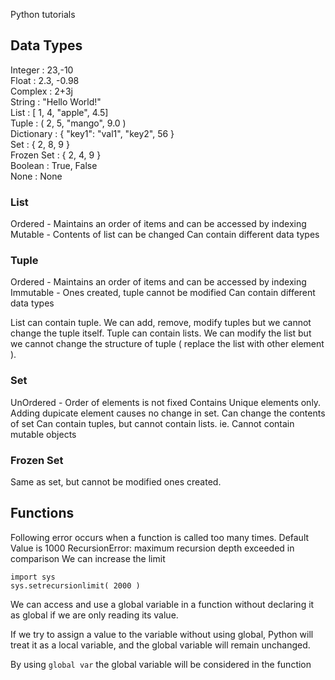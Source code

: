 Python tutorials

## Data Types
Integer : 23,-10<br/>
Float : 2.3, -0.98<br/>
Complex : 2+3j<br/>
String : "Hello World!"<br/>
List : [ 1, 4, "apple", 4.5]<br/>
Tuple : ( 2, 5, "mango", 9.0 )<br/>
Dictionary : { "key1": "val1", "key2", 56 }<br/>
Set : { 2, 8, 9 }<br/>
Frozen Set : { 2, 4, 9 }<br/>
Boolean : True, False<br/>
None : None<br/>

### List
Ordered - Maintains an order of items and can be accessed by indexing
Mutable - Contents of list can be changed
Can contain different data types

### Tuple
Ordered - Maintains an order of items and can be accessed by indexing
Immutable - Ones created, tuple cannot be modified
Can contain different data types

List can contain tuple. We can add, remove, modify tuples but we cannot change the tuple itself.
Tuple can contain lists. We can modify the list but we cannot change the structure of tuple ( replace the list with other element ).

### Set
UnOrdered - Order of elements is not fixed
Contains Unique elements only. Adding dupicate element causes no change in set.
Can change the contents of set
Can contain tuples, but cannot contain lists. ie. Cannot contain mutable objects

### Frozen Set
Same as set, but cannot be modified ones created.

## Functions
Following error occurs when a function is called too many times. Default Value is 1000
RecursionError: maximum recursion depth exceeded in comparison
We can increase the limit


```
import sys
sys.setrecursionlimit( 2000 )
```

We can access and use a global variable in a function without declaring it as global if we are only reading its value.

If we try to assign a value to the variable without using global, Python will treat it as a local variable, and the global variable will remain unchanged.

By using ```global var``` the global variable will be considered in the function
